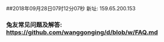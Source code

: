##2018年09月28日07时12分07秒 新址: 159.65.200.153
### 兔友常见问题及解答: https://github.com/wanggonging/d/blob/w/FAQ.md
